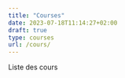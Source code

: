 ```yaml
---
title: "Courses"
date: 2023-07-18T11:14:27+02:00
draft: true
type: courses
url: /cours/
---
```


Liste des cours